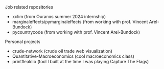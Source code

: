 Job related repositories
- xclim (from Ouranos summer 2024 internship)
- marginaleffects/pymarginaleffects (from working with prof. Vincent Arel-Bundock)
- pycountrycode (from working with prof. Vincent Arel-Bundock)

Personal projects
- crude-network (crude oil trade web visualization)
- Quantitative-Macroeconomics (cool macroeconomics class)
- printfleaklib (tool I built at the time I was playing Capture The Flags)
